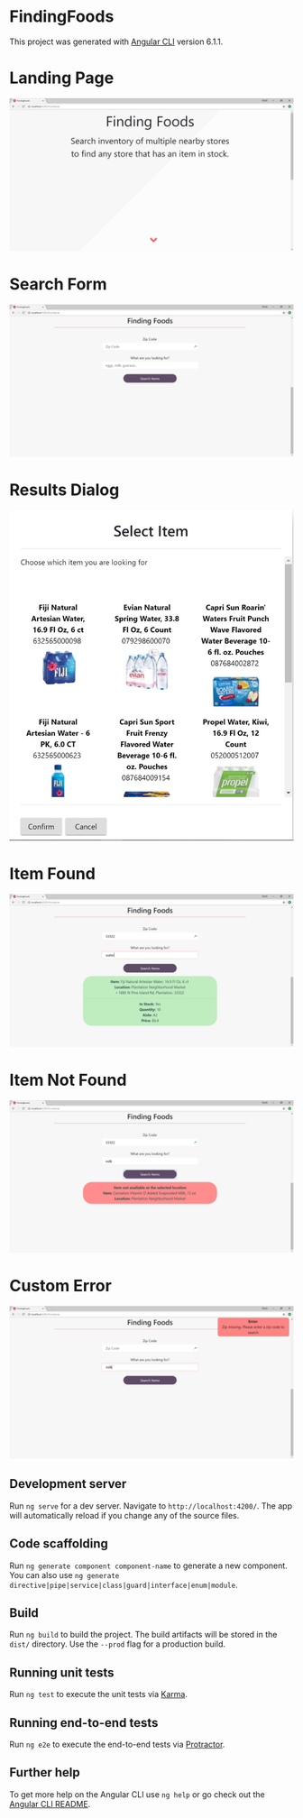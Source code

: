# FindingFoods
This project was generated with [Angular CLI](https://github.com/angular/angular-cli) version 6.1.1.

# Landing Page
![Index Page](./src/assets/01.JPG)

# Search Form
![Index Page](./src/assets/05.JPG)

# Results Dialog
![Index Page](./src/assets/10.JPG)

# Item Found
![Index Page](./src/assets/15.JPG)

# Item Not Found
![Index Page](./src/assets/20.JPG)

# Custom Error
![Index Page](./src/assets/25.JPG)



## Development server

Run `ng serve` for a dev server. Navigate to `http://localhost:4200/`. The app will automatically reload if you change any of the source files.

## Code scaffolding

Run `ng generate component component-name` to generate a new component. You can also use `ng generate directive|pipe|service|class|guard|interface|enum|module`.

## Build

Run `ng build` to build the project. The build artifacts will be stored in the `dist/` directory. Use the `--prod` flag for a production build.

## Running unit tests

Run `ng test` to execute the unit tests via [Karma](https://karma-runner.github.io).

## Running end-to-end tests

Run `ng e2e` to execute the end-to-end tests via [Protractor](http://www.protractortest.org/).

## Further help

To get more help on the Angular CLI use `ng help` or go check out the [Angular CLI README](https://github.com/angular/angular-cli/blob/master/README.md).
